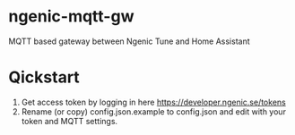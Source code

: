 # ngenic-mqtt-gw
MQTT based gateway between Ngenic Tune and Home Assistant

# Qickstart
1. Get access token by logging in here https://developer.ngenic.se/tokens
2. Rename (or copy) config.json.example to config.json and edit with your token and MQTT settings.
